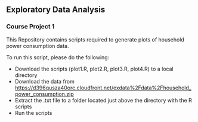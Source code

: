 ## Exploratory Data Analysis
### Course Project 1

This Repository contains scripts required to generate plots of household power consumption data. 

To run this script, please do the following:

 * Download the scripts (plot1.R, plot2.R, plot3.R, plot4.R) to a local directory
 * Download the data from https://d396qusza40orc.cloudfront.net/exdata%2Fdata%2Fhousehold_power_consumption.zip
 * Extract the .txt file to a folder located just above the directory with the R scripts
 * Run the scripts 
